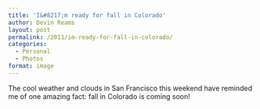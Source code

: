 ```yaml
---
title: 'I&#8217;m ready for fall in Colorado'
author: Devin Reams
layout: post
permalink: /2011/im-ready-for-fall-in-colorado/
categories:
  - Personal
  - Photos
format: image
---
```

The cool weather and clouds in San Francisco this weekend have reminded me of one amazing fact: fall in Colorado is coming soon!